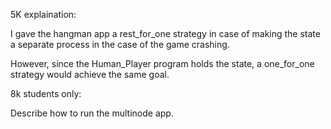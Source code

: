 5K explaination:

I gave the hangman app a rest_for_one strategy in case of making the 
state a separate process in the case of the game crashing.

However, since the Human_Player program holds the state, a one_for_one
 strategy would achieve the same goal.


8k students only:

Describe how to run the multinode app.
